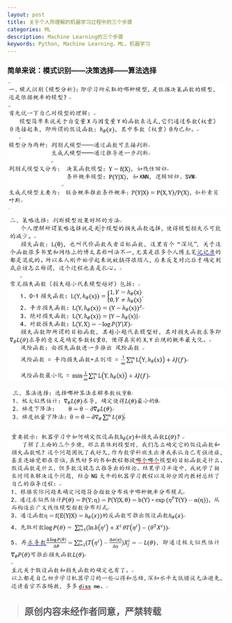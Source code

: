 ```yaml
---
layout: post
title: 关于个人所理解的机器学习过程中的三个步骤
categories: ML
description: Machine Learning的三个步骤
keywords: Python, Machine Learning，ML，机器学习
---
```


### 简单来说：模式识别——决策选择——算法选择

![0](/images/blog/2017-08-30_0.png)

![1](/images/blog/2017-08-30_1.png)

![2](/images/blog/2017-08-30_2.png)

![3](/images/blog/2017-08-30_3.png)

> ## 原创内容未经作者同意，严禁转载
